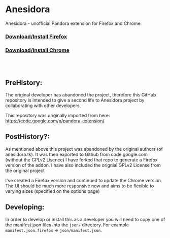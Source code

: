 Anesidora
=========

Anesidora - unofficial Pandora extension for Firefox and Chrome.

<h3><a href="https://addons.mozilla.org/en-US/firefox/addon/anesidora/">Download/Install Firefox</a></h3>

<h3><a href="https://chrome.google.com/webstore/detail/anesidora/nelbojdmodgjdjokmdhlgdkkmimepnjo">Download/Install Chrome</a></h3>

<br>
<br>

PreHistory:
-----------
The original developer has abandoned the project, therefore this GitHub repository is intended to give a second life to Anesidora project by collaborating with other developers.

This repository was originally imported from here:
https://code.google.com/p/pandora-extension/

PostHistory?:
--------------
As mentioned above this project was abandoned by the original authors (of anesidora.tk). It was then exported to Github from code.google.com (without the GPLv2 Lisence) I have forked that repo to generate a Firefox version of the addon. I have also included the orignial GPLv2 License from the original project

I've created a Firefox version and continued to update the Chrome version. The UI should be much more responsive now and aims to be flexible to varying sizes (specified on the options page)

Developing:
------------
In order to develop or install this as a developer you will need to copy one of the manifest.json files into the `json/` directory. For example `manifest.json.firefox` => `json/manifest.json`. 
